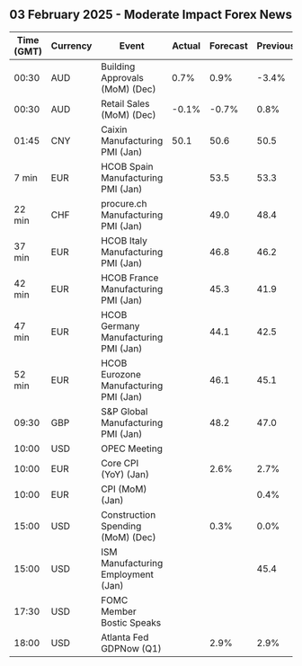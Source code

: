 ## 03 February 2025 - Moderate Impact Forex News

| Time (GMT) | Currency | Event | Actual | Forecast | Previous |
|------|----------|-------|--------|----------|----------|
| 00:30 | AUD | Building Approvals (MoM) (Dec) | 0.7% | 0.9% | -3.4% |
| 00:30 | AUD | Retail Sales (MoM) (Dec) | -0.1% | -0.7% | 0.8% |
| 01:45 | CNY | Caixin Manufacturing PMI (Jan) | 50.1 | 50.6 | 50.5 |
| 7 min | EUR | HCOB Spain Manufacturing PMI (Jan) |  | 53.5 | 53.3 |
| 22 min | CHF | procure.ch Manufacturing PMI (Jan) |  | 49.0 | 48.4 |
| 37 min | EUR | HCOB Italy Manufacturing PMI (Jan) |  | 46.8 | 46.2 |
| 42 min | EUR | HCOB France Manufacturing PMI (Jan) |  | 45.3 | 41.9 |
| 47 min | EUR | HCOB Germany Manufacturing PMI (Jan) |  | 44.1 | 42.5 |
| 52 min | EUR | HCOB Eurozone Manufacturing PMI (Jan) |  | 46.1 | 45.1 |
| 09:30 | GBP | S&P Global Manufacturing PMI (Jan) |  | 48.2 | 47.0 |
| 10:00 | USD | OPEC Meeting |  |  |  |
| 10:00 | EUR | Core CPI (YoY) (Jan) |  | 2.6% | 2.7% |
| 10:00 | EUR | CPI (MoM) (Jan) |  |  | 0.4% |
| 15:00 | USD | Construction Spending (MoM) (Dec) |  | 0.3% | 0.0% |
| 15:00 | USD | ISM Manufacturing Employment (Jan) |  |  | 45.4 |
| 17:30 | USD | FOMC Member Bostic Speaks |  |  |  |
| 18:00 | USD | Atlanta Fed GDPNow (Q1) |  | 2.9% | 2.9% |
